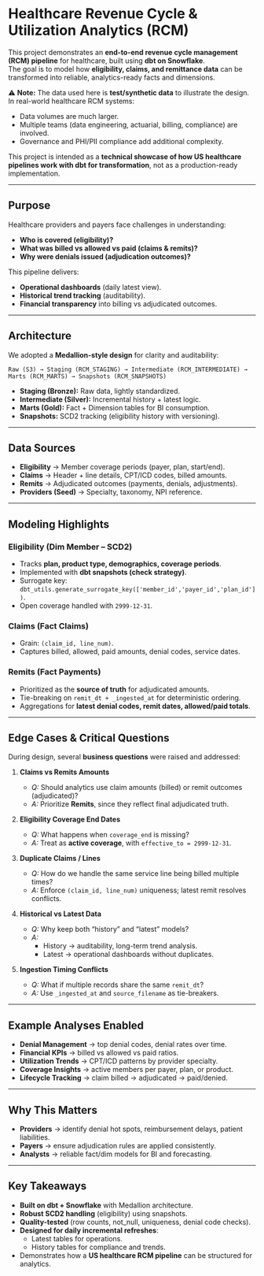 # Healthcare Revenue Cycle & Utilization Analytics (RCM)

This project demonstrates an **end-to-end revenue cycle management (RCM) pipeline** for healthcare, built using **dbt on Snowflake**.  
The goal is to model how **eligibility, claims, and remittance data** can be transformed into reliable, analytics-ready facts and dimensions.  

⚠️ **Note:** The data used here is **test/synthetic data** to illustrate the design. In real-world healthcare RCM systems:  
- Data volumes are much larger.  
- Multiple teams (data engineering, actuarial, billing, compliance) are involved.  
- Governance and PHI/PII compliance add additional complexity.  

This project is intended as a **technical showcase of how US healthcare pipelines work with dbt for transformation**, not as a production-ready implementation.  

---

## Purpose

Healthcare providers and payers face challenges in understanding:  
- **Who is covered (eligibility)?**  
- **What was billed vs allowed vs paid (claims & remits)?**  
- **Why were denials issued (adjudication outcomes)?**  

This pipeline delivers:  
- **Operational dashboards** (daily latest view).  
- **Historical trend tracking** (auditability).  
- **Financial transparency** into billing vs adjudicated outcomes.  

---

## Architecture

We adopted a **Medallion-style design** for clarity and auditability:

```
Raw (S3) → Staging (RCM_STAGING) → Intermediate (RCM_INTERMEDIATE) → Marts (RCM_MARTS) → Snapshots (RCM_SNAPSHOTS)
```

- **Staging (Bronze):** Raw data, lightly standardized.  
- **Intermediate (Silver):** Incremental history + latest logic.  
- **Marts (Gold):** Fact + Dimension tables for BI consumption.  
- **Snapshots:** SCD2 tracking (eligibility history with versioning).  

---

## Data Sources

- **Eligibility** → Member coverage periods (payer, plan, start/end).  
- **Claims** → Header + line details, CPT/ICD codes, billed amounts.  
- **Remits** → Adjudicated outcomes (payments, denials, adjustments).  
- **Providers (Seed)** → Specialty, taxonomy, NPI reference.  

---

## Modeling Highlights

### Eligibility (Dim Member – SCD2)  
- Tracks **plan, product type, demographics, coverage periods**.  
- Implemented with **dbt snapshots (check strategy)**.  
- Surrogate key: `dbt_utils.generate_surrogate_key(['member_id','payer_id','plan_id'])`.  
- Open coverage handled with `2999-12-31`.  

### Claims (Fact Claims)  
- Grain: `(claim_id, line_num)`.  
- Captures billed, allowed, paid amounts, denial codes, service dates.  

### Remits (Fact Payments)  
- Prioritized as the **source of truth** for adjudicated amounts.  
- Tie-breaking on `remit_dt + _ingested_at` for deterministic ordering.  
- Aggregations for **latest denial codes, remit dates, allowed/paid totals**.  

---

## Edge Cases & Critical Questions  

During design, several **business questions** were raised and addressed:  

1. **Claims vs Remits Amounts**  
   - *Q:* Should analytics use claim amounts (billed) or remit outcomes (adjudicated)?  
   - *A:* Prioritize **Remits**, since they reflect final adjudicated truth.  

2. **Eligibility Coverage End Dates**  
   - *Q:* What happens when `coverage_end` is missing?  
   - *A:* Treat as **active coverage**, with `effective_to = 2999-12-31`.  

3. **Duplicate Claims / Lines**  
   - *Q:* How do we handle the same service line being billed multiple times?  
   - *A:* Enforce `(claim_id, line_num)` uniqueness; latest remit resolves conflicts.  

4. **Historical vs Latest Data**  
   - *Q:* Why keep both “history” and “latest” models?  
   - *A:*  
     - History → auditability, long-term trend analysis.  
     - Latest → operational dashboards without duplicates.  

5. **Ingestion Timing Conflicts**  
   - *Q:* What if multiple records share the same `remit_dt`?  
   - *A:* Use `_ingested_at` and `source_filename` as tie-breakers.  

---

## Example Analyses Enabled  

- **Denial Management** → top denial codes, denial rates over time.  
- **Financial KPIs** → billed vs allowed vs paid ratios.  
- **Utilization Trends** → CPT/ICD patterns by provider specialty.  
- **Coverage Insights** → active members per payer, plan, or product.  
- **Lifecycle Tracking** → claim billed → adjudicated → paid/denied.  

---

## Why This Matters  

- **Providers** → identify denial hot spots, reimbursement delays, patient liabilities.  
- **Payers** → ensure adjudication rules are applied consistently.  
- **Analysts** → reliable fact/dim models for BI and forecasting.  

---

## Key Takeaways  

- **Built on dbt + Snowflake** with Medallion architecture.  
- **Robust SCD2 handling** (eligibility) using snapshots.  
- **Quality-tested** (row counts, not_null, uniqueness, denial code checks).  
- **Designed for daily incremental refreshes**:  
  - Latest tables for operations.  
  - History tables for compliance and trends.  
- Demonstrates how a **US healthcare RCM pipeline** can be structured for analytics.  
